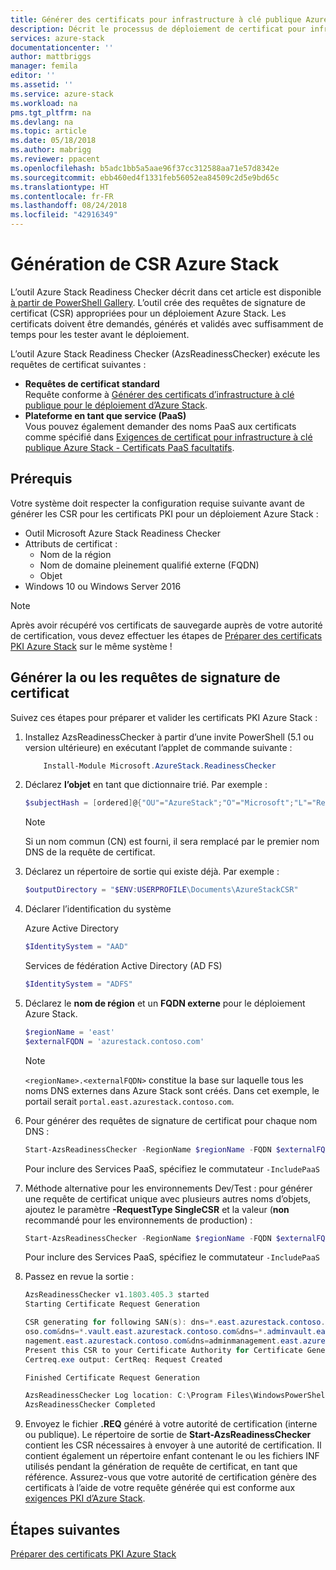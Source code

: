 ```yaml
---
title: Générer des certificats pour infrastructure à clé publique Azure Stack pour le déploiement de systèmes intégrés Azure Stack | Microsoft Docs
description: Décrit le processus de déploiement de certificat pour infrastructure à clé publique Azure Stack pour des systèmes intégrés Azure Stack.
services: azure-stack
documentationcenter: ''
author: mattbriggs
manager: femila
editor: ''
ms.assetid: ''
ms.service: azure-stack
ms.workload: na
pms.tgt_pltfrm: na
ms.devlang: na
ms.topic: article
ms.date: 05/18/2018
ms.author: mabrigg
ms.reviewer: ppacent
ms.openlocfilehash: b5adc1bb5a5aae96f37cc312588aa71e57d8342e
ms.sourcegitcommit: ebb460ed4f1331feb56052ea84509c2d5e9bd65c
ms.translationtype: HT
ms.contentlocale: fr-FR
ms.lasthandoff: 08/24/2018
ms.locfileid: "42916349"
---
```

# <a name="azure-stack-certificates-signing-request-generation"></a>Génération de CSR Azure Stack

L’outil Azure Stack Readiness Checker décrit dans cet article est disponible [à partir de PowerShell Gallery](https://aka.ms/AzsReadinessChecker). L’outil crée des requêtes de signature de certificat (CSR) appropriées pour un déploiement Azure Stack. Les certificats doivent être demandés, générés et validés avec suffisamment de temps pour les tester avant le déploiement.

L’outil Azure Stack Readiness Checker (AzsReadinessChecker) exécute les requêtes de certificat suivantes :

 - **Requêtes de certificat standard**  
    Requête conforme à [Générer des certificats d’infrastructure à clé publique pour le déploiement d’Azure Stack](azure-stack-get-pki-certs.md).
 - **Plateforme en tant que service (PaaS)**  
    Vous pouvez également demander des noms PaaS aux certificats comme spécifié dans [Exigences de certificat pour infrastructure à clé publique Azure Stack - Certificats PaaS facultatifs](azure-stack-pki-certs.md#optional-paas-certificates).



## <a name="prerequisites"></a>Prérequis

Votre système doit respecter la configuration requise suivante avant de générer les CSR pour les certificats PKI pour un déploiement Azure Stack :

 - Outil Microsoft Azure Stack Readiness Checker
 - Attributs de certificat :
    - Nom de la région
    - Nom de domaine pleinement qualifié externe (FQDN)
    - Objet
 - Windows 10 ou Windows Server 2016
 
  > [!NOTE]
  > Après avoir récupéré vos certificats de sauvegarde auprès de votre autorité de certification, vous devez effectuer les étapes de [Préparer des certificats PKI Azure Stack](azure-stack-prepare-pki-certs.md) sur le même système !

## <a name="generate-certificate-signing-requests"></a>Générer la ou les requêtes de signature de certificat

Suivez ces étapes pour préparer et valider les certificats PKI Azure Stack : 

1.  Installez AzsReadinessChecker à partir d’une invite PowerShell (5.1 ou version ultérieure) en exécutant l’applet de commande suivante :

    ````PowerShell  
        Install-Module Microsoft.AzureStack.ReadinessChecker
    ````

2.  Déclarez **l’objet** en tant que dictionnaire trié. Par exemple :  

    ````PowerShell  
    $subjectHash = [ordered]@{"OU"="AzureStack";"O"="Microsoft";"L"="Redmond";"ST"="Washington";"C"="US"} 
    ````
    > [!note]  
    > Si un nom commun (CN) est fourni, il sera remplacé par le premier nom DNS de la requête de certificat.

3.  Déclarez un répertoire de sortie qui existe déjà. Par exemple : 

    ````PowerShell  
    $outputDirectory = "$ENV:USERPROFILE\Documents\AzureStackCSR"
    ````
4.  Déclarer l’identification du système

    Azure Active Directory

    ```PowerShell
    $IdentitySystem = "AAD"
    ````

    Services de fédération Active Directory (AD FS)

    ```PowerShell
    $IdentitySystem = "ADFS"
    ````

5. Déclarez le **nom de région** et un **FQDN externe** pour le déploiement Azure Stack.

    ```PowerShell
    $regionName = 'east'
    $externalFQDN = 'azurestack.contoso.com'
    ````

    > [!note]  
    > `<regionName>.<externalFQDN>` constitue la base sur laquelle tous les noms DNS externes dans Azure Stack sont créés. Dans cet exemple, le portail serait `portal.east.azurestack.contoso.com`.  

6. Pour générer des requêtes de signature de certificat pour chaque nom DNS :

    ```PowerShell  
    Start-AzsReadinessChecker -RegionName $regionName -FQDN $externalFQDN -subject $subjectHash -OutputRequestPath $OutputDirectory -IdentitySystem $IdentitySystem
    ````

    Pour inclure des Services PaaS, spécifiez le commutateur ```-IncludePaaS```

7. Méthode alternative pour les environnements Dev/Test : pour générer une requête de certificat unique avec plusieurs autres noms d’objets, ajoutez le paramètre **-RequestType SingleCSR** et la valeur (**non** recommandé pour les environnements de production) :

    ```PowerShell  
    Start-AzsReadinessChecker -RegionName $regionName -FQDN $externalFQDN -subject $subjectHash -RequestType SingleCSR -OutputRequestPath $OutputDirectory -IdentitySystem $IdentitySystem
    ````

    Pour inclure des Services PaaS, spécifiez le commutateur ```-IncludePaaS```
    
8. Passez en revue la sortie :

    ````PowerShell  
    AzsReadinessChecker v1.1803.405.3 started
    Starting Certificate Request Generation

    CSR generating for following SAN(s): dns=*.east.azurestack.contoso.com&dns=*.blob.east.azurestack.contoso.com&dns=*.queue.east.azurestack.contoso.com&dns=*.table.east.azurestack.cont
    oso.com&dns=*.vault.east.azurestack.contoso.com&dns=*.adminvault.east.azurestack.contoso.com&dns=portal.east.azurestack.contoso.com&dns=adminportal.east.azurestack.contoso.com&dns=ma
    nagement.east.azurestack.contoso.com&dns=adminmanagement.east.azurestack.contoso.com
    Present this CSR to your Certificate Authority for Certificate Generation: C:\Users\username\Documents\AzureStackCSR\wildcard_east_azurestack_contoso_com_CertRequest_20180405233530.req
    Certreq.exe output: CertReq: Request Created

    Finished Certificate Request Generation

    AzsReadinessChecker Log location: C:\Program Files\WindowsPowerShell\Modules\Microsoft.AzureStack.ReadinessChecker\1.1803.405.3\AzsReadinessChecker.log
    AzsReadinessChecker Completed
    ````

9.  Envoyez le fichier **.REQ** généré à votre autorité de certification (interne ou publique).  Le répertoire de sortie de **Start-AzsReadinessChecker** contient les CSR nécessaires à envoyer à une autorité de certification.  Il contient également un répertoire enfant contenant le ou les fichiers INF utilisés pendant la génération de requête de certificat, en tant que référence. Assurez-vous que votre autorité de certification génère des certificats à l’aide de votre requête générée qui est conforme aux [exigences PKI d’Azure Stack](azure-stack-pki-certs.md).

## <a name="next-steps"></a>Étapes suivantes

[Préparer des certificats PKI Azure Stack](azure-stack-prepare-pki-certs.md)
